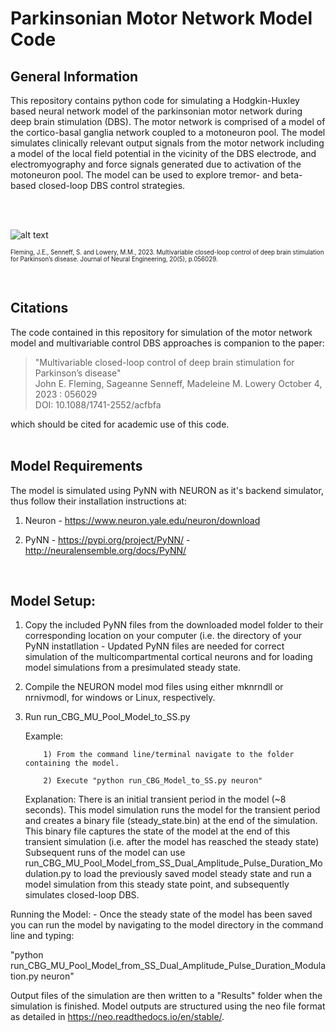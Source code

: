 # Parkinsonian Motor Network Model Code

## General Information

This repository contains python code for simulating a Hodgkin-Huxley based neural network model of the parkinsonian motor network during deep brain stimulation (DBS). The motor network is comprised of a model of the cortico-basal ganglia network coupled to a motoneuron pool. The model simulates clinically relevant output signals from the motor network including a model of the local field potential in the vicinity of the DBS electrode, and electromyography and force signals generated due to activation of the motoneuron pool. The model can be used to explore tremor- and beta-based closed-loop DBS control strategies. 

<br/>

<br/>

![alt text](https://content.cld.iop.org/journals/1741-2552/20/5/056029/revision2/jneacfbfaf2_hr.jpg)

<sup><sub>Fleming, J.E., Senneff, S. and Lowery, M.M., 2023. Multivariable closed-loop control of deep brain stimulation for Parkinson’s disease. Journal of Neural Engineering, 20(5), p.056029. </sup></sub>

<br/>

## Citations
The code contained in this repository for simulation of the motor network model and multivariable control DBS approaches is companion to the paper:  
> "Multivariable closed-loop control of deep brain stimulation for Parkinson’s disease"  
>   John E. Fleming, Sageanne Senneff, Madeleine M. Lowery
>    October 4, 2023 : 056029  
>    DOI: 10.1088/1741-2552/acfbfa  

which should be cited for academic use of this code.  
<br/>

## Model Requirements
The model is simulated using PyNN with NEURON as it's backend simulator, thus follow their installation instructions at: 

1) Neuron - https://www.neuron.yale.edu/neuron/download

2) PyNN - https://pypi.org/project/PyNN/ - http://neuralensemble.org/docs/PyNN/

<br/>

## Model Setup: 
1) Copy the included PyNN files from the downloaded model folder to their corresponding location on your computer (i.e. the directory of your PyNN instatllation - Updated PyNN files are needed for correct simulation of the multicompartmental cortical neurons and for loading model simulations from a presimulated steady state.

2) Compile the NEURON model mod files using either mknrndll or nrnivmodl, for windows or Linux, respectively.

3) Run run_CBG_MU_Pool_Model_to_SS.py

   Example:

           1) From the command line/terminal navigate to the folder containing the model.

           2) Execute "python run_CBG_Model_to_SS.py neuron"

    Explanation: There is an initial transient period in the model (~8 seconds). This model simulation runs the model for 
    the transient period and creates a binary file (steady_state.bin) at the end of the simulation. This binary file captures 
    the state of the model at the end of this transient simulation (i.e. after the model has reasched the steady state)
    Subsequent runs of the model can use run_CBG_MU_Pool_Model_from_SS_Dual_Amplitude_Pulse_Duration_Modulation.py to load the previously saved model steady state and run a 
    model simulation from this steady state point, and subsequently simulates closed-loop DBS.

Running the Model: - Once the steady state of the model has been saved you can run the model by navigating to the model directory in the command line and typing:

"python run_CBG_MU_Pool_Model_from_SS_Dual_Amplitude_Pulse_Duration_Modulation.py neuron"

Output files of the simulation are then written to a "Results" folder when the simulation is finished.  Model outputs are structured using the neo file format as detailed in https://neo.readthedocs.io/en/stable/.

